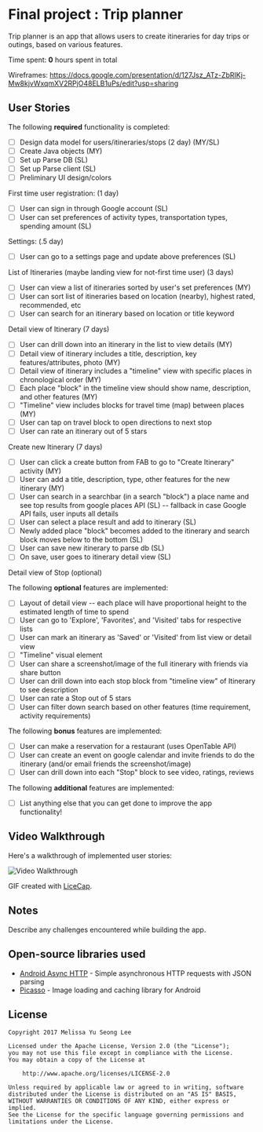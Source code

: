 # Final project : Trip planner

Trip planner is an app that allows users to create itineraries for day trips or outings, based on various features.

Time spent: **0** hours spent in total

Wireframes: https://docs.google.com/presentation/d/127Jsz_ATz-ZbRIKj-Mw8kjvWxqmXV2RPjO48ELB1uPs/edit?usp=sharing

## User Stories

The following **required** functionality is completed:

* [ ]   Design data model for users/itineraries/stops (2 day) (MY/SL)
* [ ]   Create Java objects (MY)
* [ ]   Set up Parse DB (SL)
* [ ]   Set up Parse client (SL)
* [ ]   Preliminary UI design/colors

First time user registration: (1 day)
* [ ]   User can sign in through Google account (SL)
* [ ]   User can set preferences of activity types, transportation types, spending amount (SL)

Settings: (.5 day)
* [ ]   User can go to a settings page and update above preferences (SL)

List of Itineraries (maybe landing view for not-first time user) (3 days)
* [ ]	User can view a list of itineraries sorted by user's set preferences (MY)
* [ ]   User can sort list of itineraries based on location (nearby), highest rated, recommended, etc
* [ ]	User can search for an itinerary based on location or title keyword 

Detail view of Itinerary (7 days)
* [ ]   User can drill down into an itinerary in the list to view details (MY)
* [ ]   Detail view of itinerary includes a title, description, key features/attributes, photo (MY)
* [ ]   Detail view of itinerary includes a "timeline" view with specific places in chronological order (MY)
* [ ]   Each place "block" in the timeline view should show name, description, and other features (MY)
* [ ]   "Timeline" view includes blocks for travel time (map) between places (MY)
* [ ]   User can tap on travel block to open directions to next stop
* [ ]   User can rate an itinerary out of 5 stars

Create new Itinerary (7 days)
* [ ]   User can click a create button from FAB to go to "Create Itinerary" activity (MY)
* [ ]   User can add a title, description, type, other features for the new itinerary (MY)
* [ ]   User can search in a searchbar (in a search "block") a place name and see top results from google places API (SL)
        -- fallback in case Google API fails, user inputs all details 
* [ ]   User can select a place result and add to itinerary (SL)
* [ ]   Newly added place "block" becomes added to the itinerary and search block moves below to the bottom (SL)
* [ ]   User can save new itinerary to parse db (SL)
* [ ]   On save, user goes to itinerary detail view (SL)

Detail view of Stop (optional)

The following **optional** features are implemented:

* [ ]   Layout of detail view -- each place will have proportional height to the estimated length of time to spend
* [ ]   User can go to 'Explore', 'Favorites', and 'Visited' tabs for respective lists
* [ ]   User can mark an itinerary as 'Saved' or 'Visited' from list view or detail view
* [ ]   "Timeline" visual element
* [ ]   User can share a screenshot/image of the full itinerary with friends via share button
* [ ]   User can drill down into each stop block from "timeline view" of Itinerary to see description
* [ ]   User can rate a Stop out of 5 stars
* [ ]   User can filter down search based on other features (time requirement, activity requirements)

The following **bonus** features are implemented:

* [ ]   User can make a reservation for a restaurant (uses OpenTable API)
* [ ]   User can create an event on google calendar and invite friends to do the itinerary (and/or email friends the screenshot/image)
* [ ]   User can drill down into each "Stop" block to see video, ratings, reviews

The following **additional** features are implemented:

* [ ] List anything else that you can get done to improve the app functionality!

## Video Walkthrough

Here's a walkthrough of implemented user stories:

<img src='http://i.imgur.com/link/to/your/gif/file.gif' title='Video Walkthrough' width='' alt='Video Walkthrough' />

GIF created with [LiceCap](http://www.cockos.com/licecap/).

## Notes

Describe any challenges encountered while building the app.

## Open-source libraries used

- [Android Async HTTP](https://github.com/loopj/android-async-http) - Simple asynchronous HTTP requests with JSON parsing
- [Picasso](http://square.github.io/picasso/) - Image loading and caching library for Android

## License

    Copyright 2017 Melissa Yu Seong Lee

    Licensed under the Apache License, Version 2.0 (the "License");
    you may not use this file except in compliance with the License.
    You may obtain a copy of the License at

        http://www.apache.org/licenses/LICENSE-2.0

    Unless required by applicable law or agreed to in writing, software
    distributed under the License is distributed on an "AS IS" BASIS,
    WITHOUT WARRANTIES OR CONDITIONS OF ANY KIND, either express or implied.
    See the License for the specific language governing permissions and
    limitations under the License.
